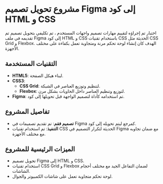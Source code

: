 # مشروع تحويل تصميم Figma إلى كود HTML و CSS

اختبار تم إجراؤه لتقييم مهارات تصميم واجهات المستخدم ،  تم تكليفي بتحويل تصميم تم تقديمه في ملف Figma إلى كود HTML و CSS باستخدام تقنيات CSS الحديثة مثل CSS Grid و Flexbox. الهدف كان إنشاء لوحة تحكم مرنة ومتجاوبة تعمل بكفاءة على مختلف الأجهزة.

## التقنيات المستخدمة
- **HTML5**: لبناء هيكل الصفحة.
- **CSS3**:
  - **CSS Grid**: لتنظيم وتوزيع العناصر في الشبكة.
  - **Flexbox**: لتوزيع وتنظيم العناصر داخل الحاويات بشكل مرن.
- **Figma**: تم استخدامه كأداة لتصميم الواجهة قبل تحويلها إلى كود.

## تفاصيل المشروع
- **تصميم فقم**: تم تقديم تصميمات في Figma كمرجع ليتم تحويله إلى كود.
- **التنفيذ**: تم استخدام تقنيات CSS الحديثة لتكرار التصميم في Figma مع ضمان تجاوبه مع مختلف الأجهزة.

## الميزات الرئيسية للمشروع
- تحويل تصميم Figma إلى HTML و CSS.
- استخدام تقنيات CSS Grid و Flexbox لضمان التفاعل الجيد مع مختلف أحجام الشاشات.
- لوحة تحكم متجاوبة تعمل على شاشات الكمبيوتر والجوال.

